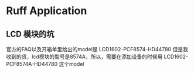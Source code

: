 # Ruff Application

## LCD 模块的坑

官方的FAQ以及开箱单里给出的model是 LCD1602-PCF8574-HD44780 
但是我收到的货，lcd模块的型号是8574A，所以，需要在添加设备的时候用 LCD1602-PCF8574A-HD44780 这个model

